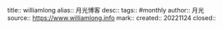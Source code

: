 title:: williamlong
alias:: 月光博客
desc::
tags:: #monthly
author:: 月光
source:: https://www.williamlong.info
mark::
created:: 20221124
closed::
